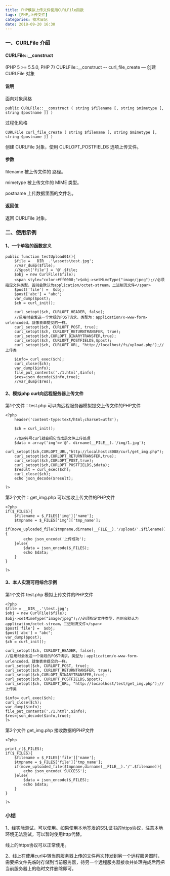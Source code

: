 ```yaml
---
title: PHP模拟上传文件使用CURLFile函数  
tags: [PHP,上传文件]
categories: 技术日记
date: 2018-09-20 16:30
---
```



### 一、CURLFile 介绍

#### CURLFile::__construct

(PHP 5 >= 5.5.0, PHP 7)
CURLFile::__construct -- curl_file_create — 创建 CURLFile 对象

#### 说明

面向对象风格

    public CURLFile::__construct ( string $filename [, string $mimetype [, string $postname ]] )

过程化风格

    CURLFile curl_file_create ( string $filename [, string $mimetype [, string $postname ]] )

创建 CURLFile 对象，使用 CURLOPT_POSTFIELDS 选项上传文件。

#### 参数

filename 被上传文件的 路径。

mimetype 被上传文件的 MIME 类型。

postname 上传数据里面的文件名。

#### 返回值 

返回 CURLFile 对象。

### 二、使用示例

#### 1、一个单独的函数定义

    
	public function testUpload01(){
		$file = __DIR__.'\assets\test.jpg';
		//var_dump($file);
		//$post['file'] = '@'.$file;
		$obj = new CurlFile($file);
		<span style="color:#ff0000;">$obj->setMimeType("image/jpeg");//必须指定文件类型，否则会默认为application/octet-stream，二进制流文件</span>
		$post['file'] =  $obj;
		$post['abc'] = "abc";
		var_dump($post);
		$ch = curl_init();
		
		curl_setopt($ch, CURLOPT_HEADER, false);
		//启用时会发送一个常规的POST请求，类型为：application/x-www-form-urlencoded，就像表单提交的一样。
		curl_setopt($ch, CURLOPT_POST, true);
		curl_setopt($ch, CURLOPT_RETURNTRANSFER, true);
		curl_setopt($ch,CURLOPT_BINARYTRANSFER,true);
		curl_setopt($ch, CURLOPT_POSTFIELDS,$post);
		curl_setopt($ch, CURLOPT_URL, "http://localhost/fs/upload.php");//上传类
		
		$info= curl_exec($ch);
		curl_close($ch);
		var_dump($info);
		file_put_contents('./1.html',$info);
		$res=json_decode($info,true);
		//var_dump($res);

#### 2、模拟php curl向远程服务器上传文件

第1个文件：test.php 可以向远程服务器模拟提交上传文件的PHP文件

    <?php
		header('content-type:text/html;charset=utf8');
		
		$ch = curl_init();
		
		//加@符号curl就会把它当成是文件上传处理
		$data = array('img'=>'@'. dirname(__FILE__).'/img/1.jpg');
		curl_setopt($ch,CURLOPT_URL,"http://localhost:8088/curl/get_img.php");
		curl_setopt($ch,CURLOPT_RETURNTRANSFER,true);
		curl_setopt($ch,CURLOPT_POST,true);
		curl_setopt($ch,CURLOPT_POSTFIELDS,$data);
		$result = curl_exec($ch);
		curl_close($ch);
		echo json_decode($result);
	
	?>

第2个文件：get_img.php 可以接收上传文件的PHP文件

    <?php
	if($_FILES){
		$filename = $_FILES['img']['name'];
		$tmpname = $_FILES['img']['tmp_name'];
		if(move_uploaded_file($tmpname,dirname(__FILE__).'/upload/'.$filename)){
			echo json_encode('上传成功');
		}else{
			$data = json_encode($_FILES);
			echo $data;
		}
	}
	
	?>

#### 3、本人实测可用综合示例

第1个文件 test.php 模拟上传文件的PHP文件

    <?php
	$file = __DIR__.'\test.jpg';
	$obj = new CurlFile($file);
	$obj->setMimeType("image/jpeg");//必须指定文件类型，否则会默认为application/octet-stream，二进制流文件</span>
	$post['file'] =  $obj;
	$post['abc'] = "abc";
	var_dump($post);
	$ch = curl_init();
	
	curl_setopt($ch, CURLOPT_HEADER, false);
	//启用时会发送一个常规的POST请求，类型为：application/x-www-form-urlencoded，就像表单提交的一样。
	curl_setopt($ch, CURLOPT_POST, true);
	curl_setopt($ch, CURLOPT_RETURNTRANSFER, true);
	curl_setopt($ch,CURLOPT_BINARYTRANSFER,true);
	curl_setopt($ch, CURLOPT_POSTFIELDS,$post);
	curl_setopt($ch, CURLOPT_URL, "http://locaolhost/test/get_img.php");//上传类
	
	$info= curl_exec($ch);
	curl_close($ch);
	var_dump($info);
	file_put_contents('./1.html',$info);
	$res=json_decode($info,true);
	?>

第2个文件 get_img.php 接收数据的PHP文件

    <?php

	print_r($_FILES);
	if($_FILES){
		$filename = $_FILES['file']['name'];
		$tmpname = $_FILES['file']['tmp_name'];
		if(move_uploaded_file($tmpname,dirname(__FILE__).'/'.$filename)){
			echo json_encode('SUCCESS');
		}else{
			$data = json_encode($_FILES);
			echo $data;
		}
	}
	
	?>

### 小结

1、经实际测试，可以使用。如果使用本地签发的SSL证书的https协议，注意本地环境无法测试，可以暂时使用http代替。

线上的https协议可以正常使用。

2、线上在使用curl中转当前服务器上传的文件再次转发到另一个远程服务器时，需要把文件先临时存储到当前服务器，待另一个远程服务器接收并处理完成后再把当前服务器上的临时文件删除即可。

　　




